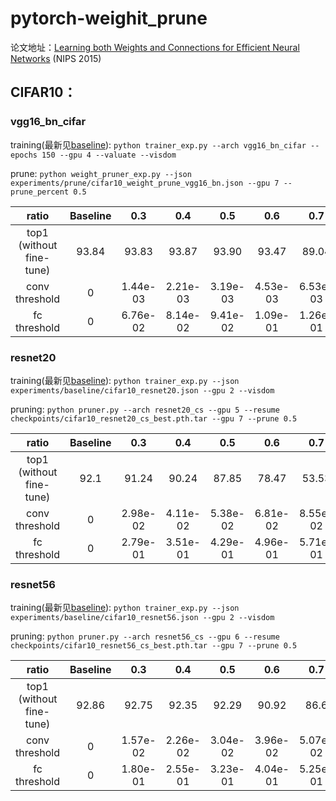 # pytorch-weighit_prune

论文地址：[Learning both Weights and Connections for Efficient Neural Networks](https://arxiv.org/abs/1506.02626v3) (NIPS 2015)

## CIFAR10：

### vgg16_bn_cifar

training(最新见[baseline](baseline_README.md)): ```python trainer_exp.py --arch vgg16_bn_cifar --epochs 150 --gpu 4 --valuate --visdom```

prune: ```python weight_pruner_exp.py --json experiments/prune/cifar10_weight_prune_vgg16_bn.json --gpu 7 --prune_percent 0.5```

<!-- fine-tune: ```python trainer.py --arch vgg16_bn_cifar --epochs 20 --gpu 4 --valuate --resume checkpoints/weight_pruned0.5_cifar10_vgg16_bn_cifar_checkpoint.pth.tar --visdom``` -->

|          ratio           | Baseline |   0.3    |   0.4    |   0.5    |   0.6    |   0.7    |   0.75   |   0.8    |   0.9    |
| :----------------------: | :------: | :------: | :------: | :------: | :------: | :------: | :------: | :------: | :------: |
| top1 (without fine-tune) |  93.84   |  93.83   |  93.87   |  93.90   |  93.47   |  89.04   |  71.95   |  48.60   |  10.00   |
|      conv threshold      |    0     | 1.44e-03 | 2.21e-03 | 3.19e-03 | 4.53e-03 | 6.53e-03 | 8.02e-03 | 1.02e-02 | 2.00e-02 |
|       fc threshold       |    0     | 6.76e-02 | 8.14e-02 | 9.41e-02 | 1.09e-01 | 1.26e-01 | 1.35e-01 | 1.46e-01 | 1.78e-01 |

### resnet20

training(最新见[baseline](baseline_README.md)): ```python trainer_exp.py --json experiments/baseline/cifar10_resnet20.json --gpu 2 --visdom```

pruning: ```python pruner.py --arch resnet20_cs --gpu 5 --resume checkpoints/cifar10_resnet20_cs_best.pth.tar --gpu 7 --prune 0.5```

|          ratio           | Baseline |   0.3    |   0.4    |   0.5    |   0.6    |   0.7    |   0.75    |   0.8    |   0.9    |
| :----------------------: | :------: | :------: | :------: | :------: | :------: | :------: | :-------: | :------: | :------: |
| top1 (without fine-tune) |   92.1   |  91.24   |  90.24   |  87.85   |  78.47   |  53.53   |   44.08   |  19.53   |  11.11   |
|      conv threshold      |    0     | 2.98e-02 | 4.11e-02 | 5.38e-02 | 6.81e-02 | 8.55e-02 | 9.61se-02 | 1.09e-01 | 1.46e-01 |
|       fc threshold       |    0     | 2.79e-01 | 3.51e-01 | 4.29e-01 | 4.96e-01 | 5.71e-01 | 6.16e-01  | 6.70e-01 | 8.53e-01 |

### resnet56

training(最新见[baseline](baseline_README.md)): ```python trainer_exp.py --json experiments/baseline/cifar10_resnet56.json --gpu 2 --visdom```

pruning: ```python pruner.py --arch resnet56_cs --gpu 6 --resume checkpoints/cifar10_resnet56_cs_best.pth.tar --gpu 7 --prune 0.5```

|          ratio           | Baseline |   0.3    |   0.4    |   0.5    |   0.6    |   0.7    |   0.75   |   0.8    |   0.9    |
| :----------------------: | :------: | :------: | :------: | :------: | :------: | :------: | :------: | :------: | :------: |
| top1 (without fine-tune) |  92.86   |  92.75   |  92.35   |  92.29   |  90.92   |   86.6   |  76.22   |  65.96   |  18.78   |
|      conv threshold      |    0     | 1.57e-02 | 2.26e-02 | 3.04e-02 | 3.96e-02 | 5.07e-02 | 6.23e-02 | 6.58e-02 | 9.05e-02 |
|       fc threshold       |    0     | 1.80e-01 | 2.55e-01 | 3.23e-01 | 4.04e-01 | 5.25e-01 | 6.14e-01 | 6.48e-01 | 8.37e-01 |
